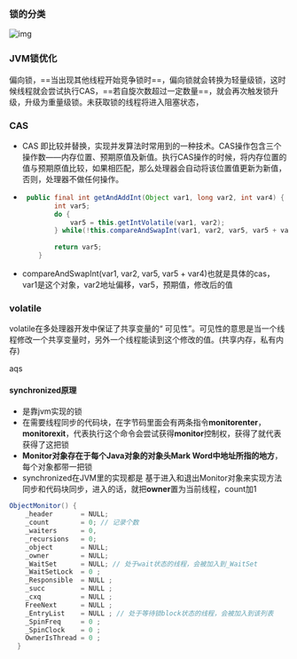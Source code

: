 ### 锁的分类

![img](C:\Users\ZHW\Desktop\笔记\IMG\watermark,type_ZmFuZ3poZW5naGVpdGk,shadow_10,text_aHR0cHM6Ly9ibG9nLmNzZG4ubmV0L2F4aWFvYm9nZQ==,size_16,color_FFFFFF,t_70)

### JVM锁优化

​	偏向锁，==当出现其他线程开始竞争锁时==，偏向锁就会转换为轻量级锁，这时候线程就会尝试执行CAS，==若自旋次数超过一定数量==，就会再次触发锁升级，升级为重量级锁。未获取锁的线程将进入阻塞状态，



### CAS

* CAS 即比较并替换，实现并发算法时常用到的一种技术。CAS操作包含三个操作数——内存位置、预期原值及新值。执行CAS操作的时候，将内存位置的值与预期原值比较，如果相匹配，那么处理器会自动将该位置值更新为新值，否则，处理器不做任何操作。

* ```java
   public final int getAndAddInt(Object var1, long var2, int var4) {
          int var5;
          do {
              var5 = this.getIntVolatile(var1, var2);
          } while(!this.compareAndSwapInt(var1, var2, var5, var5 + var4));
    
          return var5;
      }
  ```
  
* compareAndSwapInt(var1, var2, var5, var5 + var4)也就是具体的cas，var1是这个对象，var2地址偏移，var5，预期值，修改后的值

  

### volatile

volatile在多处理器开发中保证了共享变量的“ 可见性”。可见性的意思是当一个线程修改一个共享变量时，另外一个线程能读到这个修改的值。(共享内存，私有内存)

aqs



#### synchronized原理

* 是靠jvm实现的锁
* 在需要线程同步的代码块，在字节码里面会有两条指令**monitorenter**，**monitorexit**，代表执行这个命令会尝试获得**monitor**控制权，获得了就代表获得了这把锁
* **Monitor对象存在于每个Java对象的对象头Mark Word中地址所指的地方**，每个对象都带一把锁
* synchronized在JVM里的实现都是 基于进入和退出Monitor对象来实现方法同步和代码块同步，进入的话，就把**owner**置为当前线程，count加1

```java
ObjectMonitor() {
    _header       = NULL;
    _count        = 0; // 记录个数
    _waiters      = 0,
    _recursions   = 0;
    _object       = NULL;
    _owner        = NULL;
    _WaitSet      = NULL; // 处于wait状态的线程，会被加入到_WaitSet
    _WaitSetLock  = 0 ;
    _Responsible  = NULL ;
    _succ         = NULL ;
    _cxq          = NULL ;
    FreeNext      = NULL ;
    _EntryList    = NULL ; // 处于等待锁block状态的线程，会被加入到该列表
    _SpinFreq     = 0 ;
    _SpinClock    = 0 ;
    OwnerIsThread = 0 ;
  }
```

